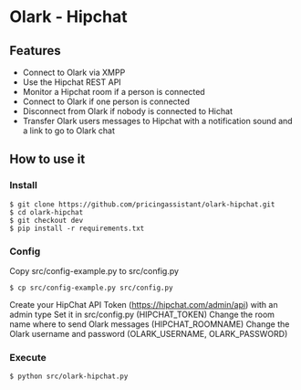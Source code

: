 # Olark - Hipchat


## Features

- Connect to Olark via XMPP
- Use the Hipchat REST API
- Monitor a Hipchat room if a person is connected
- Connect to Olark if one person is connected
- Disconnect from Olark if nobody is connected to Hichat
- Transfer Olark users messages to Hipchat with a notification sound and a link to go to Olark chat


## How to use it

### Install

	$ git clone https://github.com/pricingassistant/olark-hipchat.git
	$ cd olark-hipchat
	$ git checkout dev
	$ pip install -r requirements.txt


### Config

Copy src/config-example.py to src/config.py

	$ cp src/config-example.py src/config.py

Create your HipChat API Token (https://hipchat.com/admin/api) with an admin type
Set it in src/config.py (HIPCHAT_TOKEN)
Change the room name where to send Olark messages (HIPCHAT_ROOMNAME)
Change the Olark username and password (OLARK_USERNAME, OLARK_PASSWORD)


### Execute

	$ python src/olark-hipchat.py
